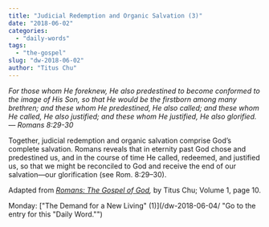 ```yaml
---
title: "Judicial Redemption and Organic Salvation (3)"
date: "2018-06-02"
categories: 
  - "daily-words"
tags: 
  - "the-gospel"
slug: "dw-2018-06-02"
author: "Titus Chu"
---
```


_For those whom He foreknew, He also predestined to become conformed to the image of His Son, so that He would be the firstborn among many brethren; and these whom He predestined, He also called; and these whom He called, He also justified; and these whom He justified, He also glorified._ _— Romans 8:29-30_

Together, judicial redemption and organic salvation comprise God’s complete salvation. Romans reveals that in eternity past God chose and predestined us, and in the course of time He called, redeemed, and justified us, so that we might be reconciled to God and receive the end of our salvation—our glorification (see Rom. 8:29–30).

Adapted from _[Romans: The Gospel of God](/book-romans/ "Go to the listing for this book."),_ by Titus Chu; Volume 1, page 10.

Monday: ["The Demand for a New Living" (1)](/dw-2018-06-04/ "Go to the entry for this "Daily Word."")
